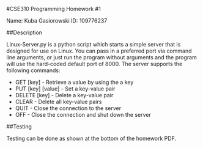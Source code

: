#CSE310 Programming Homework #1

Name: Kuba Gasiorowski
ID: 109776237

##Description

Linux-Server.py is a python script which starts a simple server that is 
designed for use on Linux. You can pass in a preferred port via command 
line arguments, or just run the program without arguments and the program
will use the hard-coded default port of 8000. The server supports the 
following commands:

* GET [key] - Retrieve a value by using the a key
* PUT [key] [value] - Set a key-value pair
* DELETE [key] - Delete a key-value pair
* CLEAR - Delete all key-value pairs
* QUIT - Close the connection to the server
* OFF - Close the connection and shut down the server

##Testing

Testing can be done as shown at the bottom of the homework PDF.
